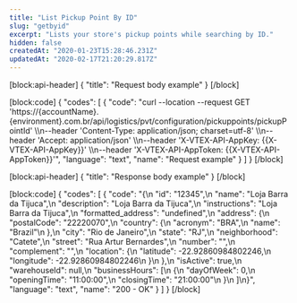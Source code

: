 ```yaml
---
title: "List Pickup Point By ID"
slug: "getbyid"
excerpt: "Lists your store's pickup points while searching by ID."
hidden: false
createdAt: "2020-01-23T15:28:46.231Z"
updatedAt: "2020-02-17T21:20:29.817Z"
---
```

[block:api-header]
{
  "title": "Request body example"
}
[/block]

[block:code]
{
  "codes": [
    {
      "code": "curl --location --request GET 'https://{accountName}.{environment}.com.br/api/logistics/pvt/configuration/pickuppoints/pickupPointId' \\\n--header 'Content-Type: application/json; charset=utf-8' \\\n--header 'Accept: application/json' \\\n--header 'X-VTEX-API-AppKey: {{X-VTEX-API-AppKey}}' \\\n--header 'X-VTEX-API-AppToken: {{X-VTEX-API-AppToken}}'",
      "language": "text",
      "name": "Request example"
    }
  ]
}
[/block]

[block:api-header]
{
  "title": "Response body example"
}
[/block]

[block:code]
{
  "codes": [
    {
      "code": "{\n  \"id\": \"12345\",\n  \"name\": \"Loja Barra da Tijuca\",\n  \"description\": \"Loja Barra da Tijuca\",\n  \"instructions\": \"Loja Barra da Tijuca\",\n  \"formatted_address\": \"undefined\",\n  \"address\": {\n    \"postalCode\": \"22220070\",\n    \"country\": {\n      \"acronym\": \"BRA\",\n      \"name\": \"Brazil\"\n    },\n    \"city\": \"Rio de Janeiro\",\n    \"state\": \"RJ\",\n    \"neighborhood\": \"Catete\",\n    \"street\": \"Rua Artur Bernardes\",\n    \"number\": \"\",\n    \"complement\": \"\",\n    \"location\": {\n      \"latitude\": -22.92860984802246,\n      \"longitude\": -22.92860984802246\n    }\n  },\n  \"isActive\": true,\n  \"warehouseId\": null,\n  \"businessHours\": [\n    {\n      \"dayOfWeek\": 0,\n      \"openingTime\": \"11:00:00\",\n      \"closingTime\": \"21:00:00\"\n    }\n  ]\n}",
      "language": "text",
      "name": "200 - OK"
    }
  ]
}
[/block]